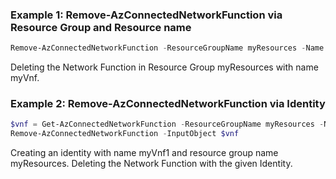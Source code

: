 ### Example 1: Remove-AzConnectedNetworkFunction via Resource Group and Resource name
```powershell
Remove-AzConnectedNetworkFunction -ResourceGroupName myResources -Name myVnf

```

Deleting the Network Function in Resource Group myResources with name myVnf.

### Example 2: Remove-AzConnectedNetworkFunction via Identity
```powershell
$vnf = Get-AzConnectedNetworkFunction -ResourceGroupName myResources -Name myVnf1
Remove-AzConnectedNetworkFunction -InputObject $vnf

```

Creating an identity with name myVnf1 and resource group name myResources. Deleting the Network Function with the given Identity.